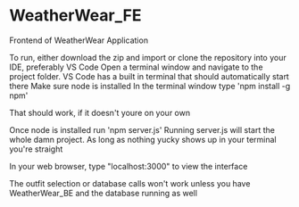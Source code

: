 # WeatherWear_FE
Frontend of WeatherWear Application


To run, either download the zip and import or clone the repository into your IDE, preferably VS Code
Open a terminal window and navigate to the project folder. VS Code has a built in terminal that should automatically start there
Make sure node is installed
In the terminal window type 'npm install -g npm' 

That should work, if it doesn't youre on your own

Once node is installed run 'npm server.js' 
Running server.js will start the whole damn project. As long as nothing yucky shows up in your terminal you're straight

In your web browser, type "localhost:3000" to view the interface

The outfit selection or database calls won't work unless you have WeatherWear_BE and the database running as well
